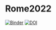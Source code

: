 # Rome2022
[![Binder](https://mybinder.org/badge_logo.svg)](https://mybinder.org/v2/gh/algorithmh/Rome2022/HEAD)
[![DOI](https://zenodo.org/badge/536956754.svg)](https://zenodo.org/badge/latestdoi/536956754)

